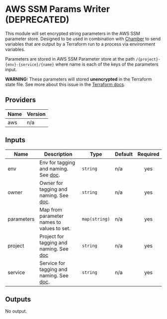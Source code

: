 # AWS SSM Params Writer (DEPRECATED)

This module will set encrypted string parameters in the AWS SSM parameter store. Designed to be used in combination with
[Chamber](https://github.com/segmentio/chamber) to send variables that are output by a Terraform run to a process via
environment variables.

Parameters are stored in AWS SSM Parameter store at the path `/{project}-{env}-{service}/{name}` where name
is each of the keys of the parameters input.

**WARNING:** These parameters will stored **unencrypted** in the Terraform state file. See more about this issue
in the [Terraform docs](https://www.terraform.io/docs/state/sensitive-data.html).

<!-- START -->
## Providers

| Name | Version |
|------|---------|
| aws | n/a |

## Inputs

| Name | Description | Type | Default | Required |
|------|-------------|------|---------|:-----:|
| env | Env for tagging and naming. See [doc](../README.md#consistent-tagging). | `string` | n/a | yes |
| owner | Owner for tagging and naming. See [doc](../README.md#consistent-tagging). | `string` | n/a | yes |
| parameters | Map from parameter names to values to set. | `map(string)` | n/a | yes |
| project | Project for tagging and naming. See [doc](../README.md#consistent-tagging) | `string` | n/a | yes |
| service | Service for tagging and naming. See [doc](../README.md#consistent-tagging). | `string` | n/a | yes |

## Outputs

No output.

<!-- END -->
